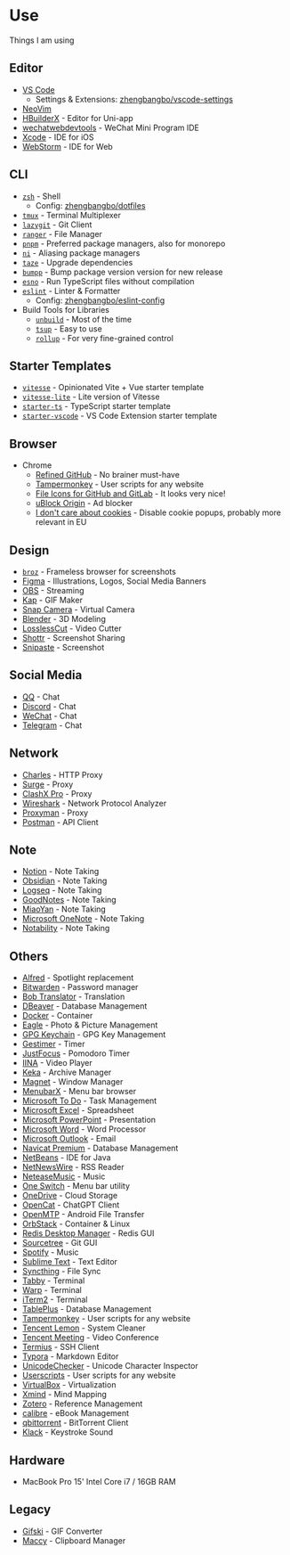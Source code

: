 # Use

Things I am using

## Editor

- [VS Code](https://code.visualstudio.com/)
  - Settings & Extensions: [zhengbangbo/vscode-settings](https://github.com/zhengbangbo/vscode-settings)
- [NeoVim](https://neovim.io/)
- [HBuilderX](https://www.dcloud.io/hbuilderx.html) - Editor for Uni-app
- [wechatwebdevtools](https://developers.weixin.qq.com/miniprogram/dev/devtools/download.html) - WeChat Mini Program IDE
- [Xcode](https://developer.apple.com/xcode/) - IDE for iOS
- [WebStorm](https://www.jetbrains.com/webstorm/) - IDE for Web

## CLI

- [`zsh`](https://zsh.org/) - Shell
  - Config: [zhengbangbo/dotfiles](https://github.com/zhengbangbo/dotfiles)
- [`tmux`](https://github.com/tmux/tmux) - Terminal Multiplexer
- [`lazygit`](https://github.com/jesseduffield/lazygit) - Git Client
- [`ranger`](https://github.com/ranger/ranger) - File Manager
- [`pnpm`](https://pnpm.io/) - Preferred package managers, also for monorepo
- [`ni`](https://github.com/antfu/ni) - Aliasing package managers
- [`taze`](https://github.com/antfu/taze) - Upgrade dependencies
- [`bumpp`](https://github.com/antfu/bumpp) - Bump package version version for new release
- [`esno`](https://github.com/esbuild-kit/esno) - Run TypeScript files without compilation
- [`eslint`](https://eslint.org/) - Linter & Formatter
  - Config: [zhengbangbo/eslint-config](https://github.com/zhengbangbo/eslint-config)
- Build Tools for Libraries
  - [`unbuild`](https://github.com/unjs/unbuild) - Most of the time
  - [`tsup`](https://github.com/egoist/tsup) - Easy to use
  - [`rollup`](https://rollupjs.org/) - For very fine-grained control

## Starter Templates

- [`vitesse`](https://github.com/antfu/vitesse) - Opinionated Vite + Vue starter template
- [`vitesse-lite`](https://github.com/antfu/vitesse-lite) - Lite version of Vitesse
- [`starter-ts`](https://github.com/antfu/starter-ts) - TypeScript starter template
- [`starter-vscode`](https://github.com/antfu/starter-vscode) - VS Code Extension starter template

## Browser

- Chrome
  - [Refined GitHub](https://chrome.google.com/webstore/detail/refined-github/hlepfoohegkhhmjieoechaddaejaokhf) - No brainer must-have
  - [Tampermonkey](https://chrome.google.com/webstore/detail/tampermonkey/dhdgffkkebhmkfjojejmpbldmpobfkfo) - User scripts for any website
  - [File Icons for GitHub and GitLab](https://chrome.google.com/webstore/detail/file-icons-for-github-and/ficfmibkjjnpogdcfhfokmihanoldbfe) - It looks very nice!
  - [uBlock Origin](https://chrome.google.com/webstore/detail/ublock-origin/cjpalhdlnbpafiamejdnhcphjbkeiagm) - Ad blocker
  - [I don't care about cookies](https://chrome.google.com/webstore/detail/i-dont-care-about-cookies/fihnjjcciajhdojfnbdddfaoknhalnja) - Disable cookie popups, probably more relevant in EU

## Design

- [`broz`](https://github.com/antfu/broz) - Frameless browser for screenshots
- [Figma](https://www.figma.com/) - Illustrations, Logos, Social Media Banners
- [OBS](https://obsproject.com/) - Streaming
- [Kap](https://getkap.co/) - GIF Maker
- [Snap Camera](https://snapcamera.snapchat.com/) - Virtual Camera
- [Blender](https://www.blender.org/) - 3D Modeling
- [LosslessCut](https://github.com/mifi/lossless-cut) - Video Cutter
- [Shottr](https://shottr.cc/) - Screenshot Sharing
- [Snipaste](https://www.snipaste.com/) - Screenshot

## Social Media

- [QQ](https://im.qq.com/) - Chat
- [Discord](https://discord.com/) - Chat
- [WeChat](https://weixin.qq.com/) - Chat
- [Telegram](https://telegram.org/) - Chat

## Network

- [Charles](https://www.charlesproxy.com/) - HTTP Proxy
- [Surge](https://nssurge.com/) - Proxy
- [ClashX Pro](https://install.appcenter.ms/users/clashx/apps/clashx-pro/distribution_groups/public) - Proxy
- [Wireshark](https://www.wireshark.org/) - Network Protocol Analyzer
- [Proxyman](https://proxyman.io/) - Proxy
- [Postman](https://www.postman.com/) - API Client

## Note

- [Notion](https://www.notion.so/) - Note Taking
- [Obsidian](https://obsidian.md/) - Note Taking
- [Logseq](https://logseq.com/) - Note Taking
- [GoodNotes](https://www.goodnotes.com/) - Note Taking
- [MiaoYan](https://www.miaoyan.com/) - Note Taking
- [Microsoft OneNote](https://www.onenote.com/) - Note Taking
- [Notability](https://www.gingerlabs.com/) - Note Taking

## Others

- [Alfred](https://www.alfredapp.com/) - Spotlight replacement
- [Bitwarden](https://bitwarden.com/) - Password manager
- [Bob Translator](https://bobtranslate.com/) - Translation
- [DBeaver](https://dbeaver.io/) - Database Management
- [Docker](https://www.docker.com/) - Container
- [Eagle](https://eagle.cool/) - Photo & Picture Management
- [GPG Keychain](https://gpgtools.org/) - GPG Key Management
- [Gestimer](http://maddin.io/gestimer/) - Timer
- [JustFocus](https://getjustfocus.com/) - Pomodoro Timer
- [IINA](https://iina.io/) - Video Player
- [Keka](https://www.keka.io/) - Archive Manager
- [Magnet](https://magnet.crowdcafe.com/) - Window Manager
- [MenubarX](https://menubarx.app/) - Menu bar browser
- [Microsoft To Do](https://todo.microsoft.com/tasks/) - Task Management
- [Microsoft Excel](https://www.microsoft.com/en-us/microsoft-365/excel) - Spreadsheet
- [Microsoft PowerPoint](https://www.microsoft.com/en-us/microsoft-365/powerpoint) - Presentation
- [Microsoft Word](https://www.microsoft.com/en-us/microsoft-365/word) - Word Processor
- [Microsoft Outlook](https://www.microsoft.com/en-us/microsoft-365/outlook) - Email
- [Navicat Premium](https://www.navicat.com/en/products/navicat-premium) - Database Management
- [NetBeans](https://netbeans.apache.org/) - IDE for Java
- [NetNewsWire](https://netnewswire.com/) - RSS Reader
- [NeteaseMusic](https://music.163.com/) - Music
- [One Switch](https://fireball.studio/oneswitch/) - Menu bar utility
- [OneDrive](https://www.microsoft.com/en-us/microsoft-365/onedrive/online-cloud-storage) - Cloud Storage
- [OpenCat](https://opencat.app/) - ChatGPT Client
- [OpenMTP](https://openmtp.ganeshrvel.com/) - Android File Transfer
- [OrbStack](https://orbstack.dev/) - Container & Linux
- [Redis Desktop Manager](https://redisdesktop.com/) - Redis GUI
- [Sourcetree](https://www.sourcetreeapp.com/) - Git GUI
- [Spotify](https://www.spotify.com/) - Music
- [Sublime Text](https://www.sublimetext.com/) - Text Editor
- [Syncthing](https://syncthing.net/) - File Sync
- [Tabby](https://tabby.ink/) - Terminal
- [Warp](https://www.warp.dev/) - Terminal
- [iTerm2](https://iterm2.com/) - Terminal
- [TablePlus](https://tableplus.com/) - Database Management
- [Tampermonkey](https://www.tampermonkey.net/) - User scripts for any website
- [Tencent Lemon](https://lemon.qq.com/) - System Cleaner
- [Tencent Meeting](https://meeting.tencent.com/) - Video Conference
- [Termius](https://termius.com/) - SSH Client
- [Typora](https://typora.io/) - Markdown Editor
- [UnicodeChecker](https://earthlingsoft.net/UnicodeChecker/) - Unicode Character Inspector
- [Userscripts](https://openuserjs.org/) - User scripts for any website
- [VirtualBox](https://www.virtualbox.org/) - Virtualization
- [Xmind](https://www.xmind.net/) - Mind Mapping
- [Zotero](https://www.zotero.org/) - Reference Management
- [calibre](https://calibre-ebook.com/) - eBook Management
- [qbittorrent](https://www.qbittorrent.org/) - BitTorrent Client
- [Klack](https://tryklack.com/) - Keystroke Sound

## Hardware

- MacBook Pro 15' Intel Core i7 / 16GB RAM

## Legacy

- [Gifski](https://gif.ski/) - GIF Converter
- [Maccy](https://maccy.app/) - Clipboard Manager
